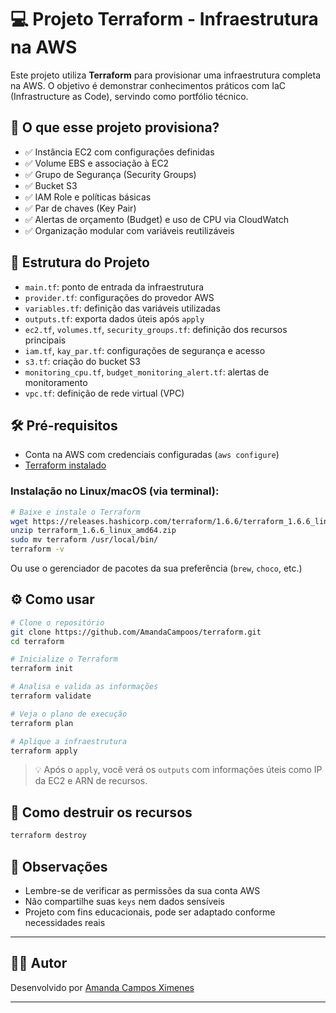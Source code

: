# 💻 Projeto Terraform - Infraestrutura na AWS

Este projeto utiliza **Terraform** para provisionar uma infraestrutura completa na AWS. O objetivo é demonstrar conhecimentos práticos com IaC (Infrastructure as Code), servindo como portfólio técnico.

## 🚀 O que esse projeto provisiona?

- ✅ Instância EC2 com configurações definidas
- ✅ Volume EBS e associação à EC2
- ✅ Grupo de Segurança (Security Groups)
- ✅ Bucket S3
- ✅ IAM Role e políticas básicas
- ✅ Par de chaves (Key Pair)
- ✅ Alertas de orçamento (Budget) e uso de CPU via CloudWatch
- ✅ Organização modular com variáveis reutilizáveis

## 📁 Estrutura do Projeto

- `main.tf`: ponto de entrada da infraestrutura
- `provider.tf`: configurações do provedor AWS
- `variables.tf`: definição das variáveis utilizadas
- `outputs.tf`: exporta dados úteis após `apply`
- `ec2.tf`, `volumes.tf`, `security_groups.tf`: definição dos recursos principais
- `iam.tf`, `kay_par.tf`: configurações de segurança e acesso
- `s3.tf`: criação do bucket S3
- `monitoring_cpu.tf`, `budget_monitoring_alert.tf`: alertas de monitoramento
- `vpc.tf`: definição de rede virtual (VPC)

## 🛠 Pré-requisitos

- Conta na AWS com credenciais configuradas (`aws configure`)
- [Terraform instalado](https://developer.hashicorp.com/terraform/downloads)

### Instalação no Linux/macOS (via terminal):

```bash
# Baixe e instale o Terraform
wget https://releases.hashicorp.com/terraform/1.6.6/terraform_1.6.6_linux_amd64.zip
unzip terraform_1.6.6_linux_amd64.zip
sudo mv terraform /usr/local/bin/
terraform -v
```

Ou use o gerenciador de pacotes da sua preferência (`brew`, `choco`, etc.)

## ⚙️ Como usar

```bash
# Clone o repositório
git clone https://github.com/AmandaCampoos/terraform.git
cd terraform

# Inicialize o Terraform
terraform init

# Analisa e valida as informações
terraform validate

# Veja o plano de execução
terraform plan

# Aplique a infraestrutura
terraform apply
```

> 💡 Após o `apply`, você verá os `outputs` com informações úteis como IP da EC2 e ARN de recursos.

## 🧹 Como destruir os recursos

```bash
terraform destroy
```

## 📌 Observações

- Lembre-se de verificar as permissões da sua conta AWS
- Não compartilhe suas `keys` nem dados sensíveis
- Projeto com fins educacionais, pode ser adaptado conforme necessidades reais

---

## 👩‍💻 Autor

Desenvolvido por [Amanda Campos Ximenes](https://github.com/AmandaCampoos)

---
